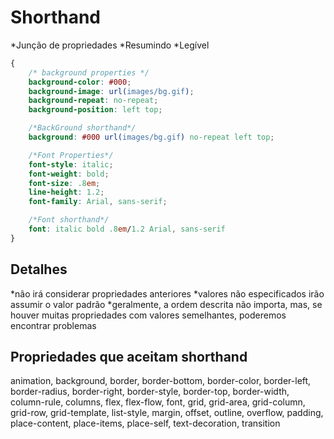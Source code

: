 # Shorthand

*Junção de propriedades
*Resumindo
*Legível

```css
{
    /* background properties */
    background-color: #000;
    background-image: url(images/bg.gif);
    background-repeat: no-repeat;
    background-position: left top;

    /*BackGround shorthand*/
    background: #000 url(images/bg.gif) no-repeat left top;

    /*Font Properties*/
    font-style: italic;
    font-weight: bold;
    font-size: .8em;
    line-height: 1.2;
    font-family: Arial, sans-serif;

    /*Font shorthand*/
    font: italic bold .8em/1.2 Arial, sans-serif
}
```

## Detalhes

*não irá considerar propriedades anteriores
*valores não especificados irão assumir o valor padrão
*geralmente, a ordem descrita não importa, mas, se houver muitas propriedades com valores semelhantes, poderemos encontrar problemas

## Propriedades que aceitam shorthand

animation, background, border, border-bottom, border-color, border-left, border-radius, border-right, border-style, border-top, border-width, column-rule, columns, flex, flex-flow, font, grid, grid-area, grid-column, grid-row, grid-template, list-style, margin, offset, outline, overflow, padding, place-content, place-items, place-self, text-decoration, transition
